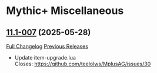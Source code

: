 # Mythic+ Miscellaneous

## [11.1-007](https://github.com/teelolws/MplusAG/tree/11.1-007) (2025-05-28)
[Full Changelog](https://github.com/teelolws/MplusAG/compare/11.1-006...11.1-007) [Previous Releases](https://github.com/teelolws/MplusAG/releases)

- Update item-upgrade.lua  
    Closes: https://github.com/teelolws/MplusAG/issues/30  

